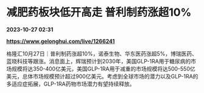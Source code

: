# 减肥药板块低开高走 普利制药涨超10%

**2023-10-27 02:31**

**https://www.gelonghui.com/live/1266241**

格隆汇10月27日｜普利制药涨超10%，诺泰生物、华东医药涨超5%，博瑞医药、蓝晓科技等跟涨。消息面上，辉瑞预计到2030年，美国GLP-1RA用于糖尿病的市场规模将达350-400亿美元，美国GLP-1RA用于减重的市场规模将达500-550亿美元，总体市场规模预计超过900亿美元。考虑到全球市场的潜力以及GLP-1RA的多适应症拓展，GLP-1RA药物市场潜力有望持续释放。